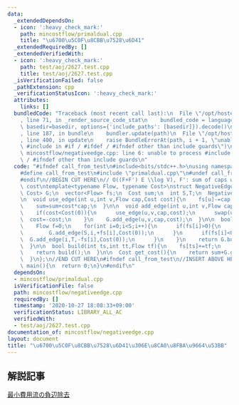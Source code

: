 ```yaml
---
data:
  _extendedDependsOn:
  - icon: ':heavy_check_mark:'
    path: mincostflow/primaldual.cpp
    title: "\u6700\u5C0F\u8CBB\u7528\u6D41"
  _extendedRequiredBy: []
  _extendedVerifiedWith:
  - icon: ':heavy_check_mark:'
    path: test/aoj/2627.test.cpp
    title: test/aoj/2627.test.cpp
  _isVerificationFailed: false
  _pathExtension: cpp
  _verificationStatusIcon: ':heavy_check_mark:'
  attributes:
    links: []
  bundledCode: "Traceback (most recent call last):\n  File \"/opt/hostedtoolcache/Python/3.9.2/x64/lib/python3.9/site-packages/onlinejudge_verify/documentation/build.py\"\
    , line 71, in _render_source_code_stat\n    bundled_code = language.bundle(stat.path,\
    \ basedir=basedir, options={'include_paths': [basedir]}).decode()\n  File \"/opt/hostedtoolcache/Python/3.9.2/x64/lib/python3.9/site-packages/onlinejudge_verify/languages/cplusplus.py\"\
    , line 187, in bundle\n    bundler.update(path)\n  File \"/opt/hostedtoolcache/Python/3.9.2/x64/lib/python3.9/site-packages/onlinejudge_verify/languages/cplusplus_bundle.py\"\
    , line 400, in update\n    raise BundleErrorAt(path, i + 1, \"unable to process\
    \ #include in #if / #ifdef / #ifndef other than include guards\")\nonlinejudge_verify.languages.cplusplus_bundle.BundleErrorAt:\
    \ mincostflow/negativeedge.cpp: line 6: unable to process #include in #if / #ifdef\
    \ / #ifndef other than include guards\n"
  code: "#ifndef call_from_test\n#include<bits/stdc++.h>\nusing namespace std;\n\n\
    #define call_from_test\n#include \"primaldual.cpp\"\n#undef call_from_test\n\n\
    #endif\n//BEGIN CUT HERE\n// O((F+F') E \\log V), F': sum of caps with negative\
    \ cost\ntemplate<typename Flow, typename Cost>\nstruct NegativeEdge{\n  PrimalDual<Flow,\
    \ Cost> G;\n  vector<Flow> fs;\n  Cost sum;\n  int S,T;\n  NegativeEdge(int n):G(n+2),fs(n+2,0),sum(0),S(n),T(n+1){}\n\
    \n  void use_edge(int u,int v,Flow cap,Cost cost){\n    fs[u]-=cap;\n    fs[v]+=cap;\n\
    \    sum=sum+cost*cap;\n  }\n\n  void add_edge(int u,int v,Flow cap,Cost cost){\n\
    \    if(cost<Cost(0)){\n      use_edge(u,v,cap,cost);\n      swap(u,v);\n    \
    \  cost=-cost;\n    }\n    G.add_edge(u,v,cap,cost);\n  }\n\n  bool build(){\n\
    \    Flow f=0;\n    for(int i=0;i<S;i++){\n      if(fs[i]>0){\n        f+=fs[i];\n\
    \        G.add_edge(S,i,+fs[i],Cost(0));\n      }\n      if(fs[i]<0){\n      \
    \  G.add_edge(i,T,-fs[i],Cost(0));\n      }\n    }\n    return G.build(S,T,f);\n\
    \  }\n\n  bool build(int ts,int tt,Flow tf){\n    fs[ts]+=tf;\n    fs[tt]-=tf;\n\
    \    return build();\n  }\n\n  Cost get_cost(){\n    return sum+G.get_cost();\n\
    \  }\n};\n//END CUT HERE\n#ifndef call_from_test\n//INSERT ABOVE HERE\nsigned\
    \ main(){\n  return 0;\n}\n#endif\n"
  dependsOn:
  - mincostflow/primaldual.cpp
  isVerificationFile: false
  path: mincostflow/negativeedge.cpp
  requiredBy: []
  timestamp: '2020-10-27 18:08:33+09:00'
  verificationStatus: LIBRARY_ALL_AC
  verifiedWith:
  - test/aoj/2627.test.cpp
documentation_of: mincostflow/negativeedge.cpp
layout: document
title: "\u6700\u5C0F\u8CBB\u7528\u6D41\u306E\u8CA0\u8FBA\u9664\u53BB"
---
```


## 解説記事
[最小費用流の負辺除去](https://snuke.hatenablog.com/entry/2017/06/07/115821)
